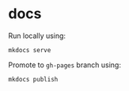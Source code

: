 # docs

Run locally using:
```
mkdocs serve
```

Promote to `gh-pages` branch using:
```
mkdocs publish
```

